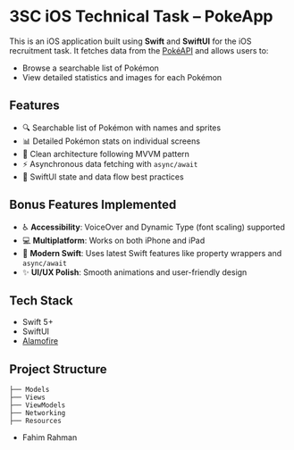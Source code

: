 # 3SC iOS Technical Task – PokeApp

This is an iOS application built using **Swift** and **SwiftUI** for the iOS recruitment task. It fetches data from the [PokéAPI](https://pokeapi.co) and allows users to:

* Browse a searchable list of Pokémon
* View detailed statistics and images for each Pokémon

## Features

* 🔍 Searchable list of Pokémon with names and sprites
* 📊 Detailed Pokémon stats on individual screens
* 🧼 Clean architecture following MVVM pattern
* ⚡️ Asynchronous data fetching with `async/await`
* 🧭 SwiftUI state and data flow best practices

## Bonus Features Implemented

* ♿️ **Accessibility**: VoiceOver and Dynamic Type (font scaling) supported
* 💻 **Multiplatform**: Works on both iPhone and iPad
* 🧠 **Modern Swift**: Uses latest Swift features like property wrappers and `async/await`
* ✨ **UI/UX Polish**: Smooth animations and user-friendly design

## Tech Stack

* Swift 5+
* SwiftUI
* [Alamofire](https://github.com/Alamofire/Alamofire)

## Project Structure

```
├── Models
├── Views
├── ViewModels
├── Networking
├── Resources
```

- Fahim Rahman
